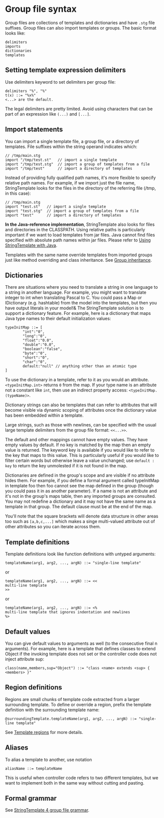 # Group file syntax

Group files are collections of templates and dictionaries and have `.stg` file suffixes. Group files can also import templates or groups. The basic format looks like:

```
delimiters 
imports 
dictionaries 
templates
```

## Setting template expression delimiters

Use delimiters keyword to set delimiters per group file:

```
delimiters "%", "%"
t(x) ::= "%x%"
<...> are the default.
```

The legal delimiters are pretty limited. Avoid using characters that can be part of an expression like `(...)` and `[...]`.

## Import statements

You can import a single template file, a group file, or a directory of templates. File suffixes within the string operand indicates which:

```
// /tmp/main.stg
import "/tmp/test.st"   // import a single template
import "/tmp/test.stg"  // import a group of templates from a file
import "/tmp/test"      // import a directory of templates
```

Instead of providing fully qualified path names, it's more flexible to specify relative path names. For example, if we import just the file name, StringTemplate looks for the files in the directory of the referring file (/tmp, in this case):

```
// /tmp/main.stg
import "test.st"   // import a single template
import "test.stg"  // import a group of templates from a file
import "test"      // import a directory of templates
```

**In the Java-reference implementation**, StringTemplate also looks for files and directories in the CLASSPATH. Using relative paths is particularly important if we want to load templates from jar files. Java cannot find files specified with absolute path names within jar files. Please refer to [Using StringTemplate with Java](java.md).

Templates with the same name override templates from imported groups just like method overriding and class inheritance. See [Group inheritance](inheritance.md).

## Dictionaries

There are situations where you need to translate a string in one language to a string in another language. For example, you might want to translate integer to int when translating Pascal to C. You could pass a Map or IDictionary (e.g. hashtable) from the model into the templates, but then you have output literals in your model!& The StringTemplate solution is to support a dictionary feature. For example, here is a dictionary that maps Java type names to their default initialization values:

```
typeInitMap ::= [
        "int":"0",
        "long":"0",
        "float":"0.0",
        "double":"0.0",
        "boolean":"false",
        "byte":"0",
        "short":"0",
        "char":"0",
        default:"null" // anything other than an atomic type
]
```

To use the dictionary in a template, refer to it as you would an attribute. `<typeInitMap.int>` returns `0` from the map. If your type name is an attribute not a constant like `int`, then use an indirect property access: `<typeInitMap.(typeName)>`.

Dictionary strings can also be templates that can refer to attributes that will become visible via dynamic scoping of attributes once the dictionary value has been embedded within a template.

Large strings, such as those with newlines, can be specified with the usual large template delimiters from the group file format: `<<...>>`.

The default and other mappings cannot have empty values. They have empty values by default. If no key is matched by the map then an empty value is returned. The keyword key is available if you would like to refer to the key that maps to this value. This is particularly useful if you would like to filter certain words but otherwise leave a value unchanged; use `default : key` to return the key unmolested if it is not found in the map.

Dictionaries are defined in the group's scope and are visible if no attribute hides them. For example, if you define a formal argument called typeInitMap in template foo then foo cannot see the map defined in the group (though you could pass it in as another parameter). If a name is not an attribute and it's not in the group's maps table, then any imported groups are consulted. You may not redefine a dictionary and it may not have the same name as a template in that group. The default clause must be at the end of the map.

You'll note that the square brackets will denote data structure in other areas too such as `[a,b,c,...]` which makes a singe multi-valued attribute out of other attributes so you can iterate across them.

## Template definitions

Template definitions look like function definitions with untyped arguments:

```
templateName(arg1, arg2, ..., argN) ::= "single-line template"
```

or

```
templateName(arg1, arg2, ..., argN) ::= <<
multi-line template
>>
```

or

```
templateName(arg1, arg2, ..., argN) ::= <%
multi-line template that ignores indentation and newlines
%>
```

## Default values

You can give default values to arguments as well (to the consecutive final n arguments). For example, here is a template that defines classes to extend Object if the invoking template does not set or the controller code does not inject attribute sup:

```
class(name,members,sup="Object") ::= "class <name> extends <sup> { <members> }"
```

## Region definitions

Regions are small chunks of template code extracted from a larger surrounding template. To define or override a region, prefix the template definition with the surrounding template name:

```
@surroundingTemplate.templateName(arg1, arg2, ..., argN) ::= "single-line template"
```

See [Template regions](regions.md) for more details.

## Aliases

To alias a template to another, use notation

```
aliasName ::= templateName
```

This is useful when controller code refers to two different templates, but we want to implement both in the same way without cutting and pasting.

## Formal grammar

See [StringTemplate 4 group file grammar](https://github.com/antlr/grammars-v4/blob/master/stringtemplate/STGParser.g4).